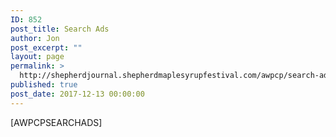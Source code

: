 ```yaml
---
ID: 852
post_title: Search Ads
author: Jon
post_excerpt: ""
layout: page
permalink: >
  http://shepherdjournal.shepherdmaplesyrupfestival.com/awpcp/search-ads
published: true
post_date: 2017-12-13 00:00:00
---
```

[AWPCPSEARCHADS]